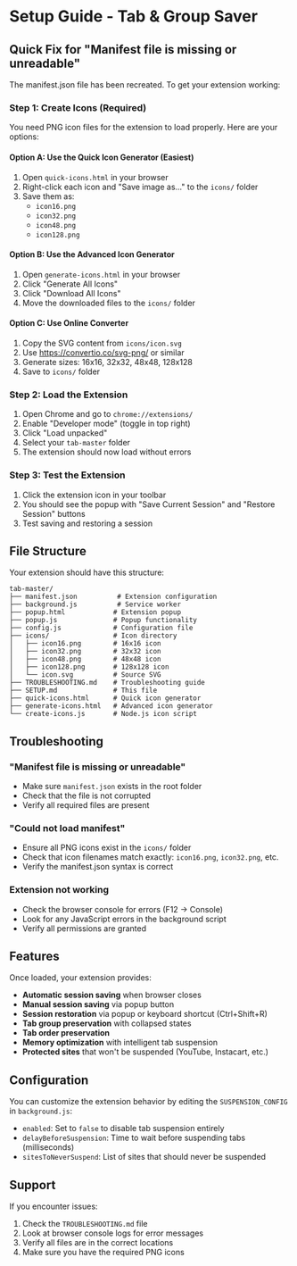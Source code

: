 # Setup Guide - Tab & Group Saver

## Quick Fix for "Manifest file is missing or unreadable"

The manifest.json file has been recreated. To get your extension working:

### Step 1: Create Icons (Required)

You need PNG icon files for the extension to load properly. Here are your options:

#### Option A: Use the Quick Icon Generator (Easiest)
1. Open `quick-icons.html` in your browser
2. Right-click each icon and "Save image as..." to the `icons/` folder
3. Save them as:
   - `icon16.png`
   - `icon32.png` 
   - `icon48.png`
   - `icon128.png`

#### Option B: Use the Advanced Icon Generator
1. Open `generate-icons.html` in your browser
2. Click "Generate All Icons" 
3. Click "Download All Icons"
4. Move the downloaded files to the `icons/` folder

#### Option C: Use Online Converter
1. Copy the SVG content from `icons/icon.svg`
2. Use https://convertio.co/svg-png/ or similar
3. Generate sizes: 16x16, 32x32, 48x48, 128x128
4. Save to `icons/` folder

### Step 2: Load the Extension

1. Open Chrome and go to `chrome://extensions/`
2. Enable "Developer mode" (toggle in top right)
3. Click "Load unpacked"
4. Select your `tab-master` folder
5. The extension should now load without errors

### Step 3: Test the Extension

1. Click the extension icon in your toolbar
2. You should see the popup with "Save Current Session" and "Restore Session" buttons
3. Test saving and restoring a session

## File Structure

Your extension should have this structure:
```
tab-master/
├── manifest.json          # Extension configuration
├── background.js          # Service worker
├── popup.html            # Extension popup
├── popup.js              # Popup functionality
├── config.js             # Configuration file
├── icons/                # Icon directory
│   ├── icon16.png        # 16x16 icon
│   ├── icon32.png        # 32x32 icon
│   ├── icon48.png        # 48x48 icon
│   ├── icon128.png       # 128x128 icon
│   └── icon.svg          # Source SVG
├── TROUBLESHOOTING.md    # Troubleshooting guide
├── SETUP.md              # This file
├── quick-icons.html      # Quick icon generator
├── generate-icons.html   # Advanced icon generator
└── create-icons.js       # Node.js icon script
```

## Troubleshooting

### "Manifest file is missing or unreadable"
- Make sure `manifest.json` exists in the root folder
- Check that the file is not corrupted
- Verify all required files are present

### "Could not load manifest"
- Ensure all PNG icons exist in the `icons/` folder
- Check that icon filenames match exactly: `icon16.png`, `icon32.png`, etc.
- Verify the manifest.json syntax is correct

### Extension not working
- Check the browser console for errors (F12 → Console)
- Look for any JavaScript errors in the background script
- Verify all permissions are granted

## Features

Once loaded, your extension provides:
- **Automatic session saving** when browser closes
- **Manual session saving** via popup button
- **Session restoration** via popup or keyboard shortcut (Ctrl+Shift+R)
- **Tab group preservation** with collapsed states
- **Tab order preservation** 
- **Memory optimization** with intelligent tab suspension
- **Protected sites** that won't be suspended (YouTube, Instacart, etc.)

## Configuration

You can customize the extension behavior by editing the `SUSPENSION_CONFIG` in `background.js`:

- `enabled`: Set to `false` to disable tab suspension entirely
- `delayBeforeSuspension`: Time to wait before suspending tabs (milliseconds)
- `sitesToNeverSuspend`: List of sites that should never be suspended

## Support

If you encounter issues:
1. Check the `TROUBLESHOOTING.md` file
2. Look at browser console logs for error messages
3. Verify all files are in the correct locations
4. Make sure you have the required PNG icons 